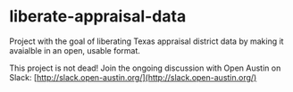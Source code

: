 # liberate-appraisal-data
Project with the goal of liberating Texas appraisal district data by making it avaialble in an open, usable format.

This project is not dead! Join the ongoing discussion with Open Austin on Slack: [http://slack.open-austin.org/](http://slack.open-austin.org/)
